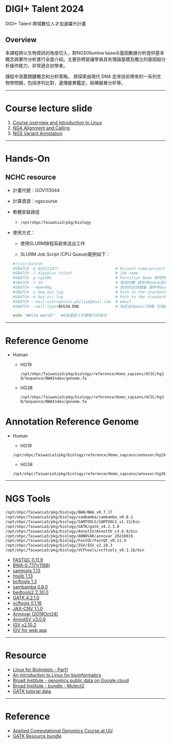 # DIGI+ Talent 2024

DIGI+ Talent 跨域數位人才加速躍升計畫

## Overview
本課程將以生物資訊的角度切入，對NGS(Illumina based)基因數據分析提供基本概念與實作分析進行全面介紹。主要目標是讓學員具有理論基礎及獨立的基因組分析操作能力，非常適合初學者。

課程中涵蓋關鍵概念和分析策略。 將探索由現代 DNA 定序技術帶來的一系列生物學問題，包括序列比對，遺傳變異鑑定，結構變異分析等。

---
# Course lecture slide

1. [Course overview and Introduction to Linux](https://drive.google.com/drive/folders/12INA5pVG4KAF4PJ7S6tkWPeFY9t69OOd?usp=sharing)
2. [NGA Alignment and Calling](https://drive.google.com/drive/folders/1Mp8g2nuGORdPzmapfaisbVVCimTUnHYB?usp=sharing)
3. [NGS Variant Annotation](https://drive.google.com/drive/folders/1Jz9C4vJ7Igifwk4MuNh6-evymH9JQIAc?usp=sharing)


---
# Hands-On

## NCHC resource

* 計畫代號：GOV113044

* 計算資源：ngscourse

* 軟體安裝路徑
  * `/opt/ohpc/Taiwania3/pkg/biology`

* 使用方式：
  * 使用SLURM排程系統來送出工作
 
  * SLURM Job Script (CPU Queue)範例如下：

  ```bash
  #!/usr/bin/sh
  #SBATCH -A ACD111077                         # Account name/project number
  #SBATCH -J digiplus_talent                   # Job name
  #SBATCH -p ngs48G                            # Partition Name 等同PBS裡面的 -q Queue name
  #SBATCH -c 14                                # 使用的數 請參考Queue資源設定 
  #SBATCH --mem=46g                            # 使用的記憶體量 請參考Queue資源設定
  #SBATCH -o bwa_out.log                       # Path to the standard output file 
  #SBATCH -e bwa_err.log                       # Path to the standard error ouput file
  #SBATCH --mail-user=genius.philip@gmail.com  # email
  #SBATCH --mail-type=BEGIN,END                # 指定送出email時機 可為NONE, BEGIN, END, FAIL, REQUEUE, ALL

  echo 'Hello world!'  ##這邊寫入你要執行的指令
  ```


---
# Reference Genome
* Human
  * HG19

    `/opt/ohpc/Taiwania3/pkg/biology/reference/Homo_sapiens/UCSC/hg19/Sequence/BWAIndex/genome.fa`

  * HG38

    `/opt/ohpc/Taiwania3/pkg/biology/reference/Homo_sapiens/UCSC/hg38/Sequence/BWAIndex/genome.fa`

# Annotation Reference Genome

* Human

  * HG19
  
  `/opt/ohpc/Taiwania3/pkg/biology/reference/Homo_sapiens/annovar/hg19`

  * HG38

  `/opt/ohpc/Taiwania3/pkg/biology/reference/Homo_sapiens/annovar/hg38`


---
# NGS Tools

```bash
/opt/ohpc/Taiwania3/pkg/biology/BWA/BWA_v0.7.17
/opt/ohpc/Taiwania3/pkg/biology/sambamba/sambamba_v0.8.1
/opt/ohpc/Taiwania3/pkg/biology/SAMTOOLS/SAMTOOLS_v1.13/bin
/opt/ohpc/Taiwania3/pkg/biology/GATK/gatk_v4.2.3.0
/opt/ohpc/Taiwania3/pkg/biology/AnnotSV/AnnotSV_v3.0.9/bin
/opt/ohpc/Taiwania3/pkg/biology/ANNOVAR/annovar_20210819
/opt/ohpc/Taiwania3/pkg/biology/FastQC/FastQC_v0.11.9
/opt/ohpc/Taiwania3/pkg/biology/IGV/IGV_v2.10.3
/opt/ohpc/Taiwania3/pkg/biology/VCFtools/vcftools_v0.1.16/bin
```

* [FASTQC 0.11.9](https://www.bioinformatics.babraham.ac.uk/projects/download.html#fastqc)
* [BWA-0.7.17(r1188)](https://github.com/lh3/bwa)
* [samtools 1.13](https://github.com/samtools/samtools)
* [htslib 1.13](https://github.com/samtools/htslib)
* [bcftools 1.3](https://github.com/samtools/bcftools)
* [sambamba 0.8.0](https://github.com/biod/sambamba)
* [bedtools2 2.30.0](https://github.com/arq5x/bedtools2)
* [GATK 4.2.1.0](https://github.com/broadinstitute/gatk/releases)
* [vcftools 0.1.16](https://github.com/vcftools/vcftools)
* [JAX-CNV 1.1.0](https://github.com/wanpinglee/JAX-CNV)
* [Annovar (2019Oct24)](https://www.openbioinformatics.org/annovar/annovar_download_form.php)
* [AnnotSV v3.0.9 ](https://github.com/lgmgeo/AnnotSV)
* [IGV v2.10.2](https://software.broadinstitute.org/software/igv/download)
* [IGV for web app](https://igv.org/)

---
# Resource

* [Linux for Biologists - Part1](https://biohpc.cornell.edu/lab/doc/linux_workshop_part1.pdf)
* [An introduction to Linux for bioinformatics](https://sites.ualberta.ca/~stothard/downloads/linux_for_bioinformatics.pdf)
* [Broad Institute - genomics public data on Google cloud](https://console.cloud.google.com/storage/browser/genomics-public-data;tab=objects?pli=1&prefix=&forceOnObjectsSortingFiltering=false)
* [Broad Institute - bundle - Mutect2]([shorturl.at/knuN3](https://gatk.broadinstitute.org/hc/en-us/articles/360037593851-Mutect2))
* [GATK tutorial data](https://drive.google.com/drive/folders/1aBcbV_Hlyg0wOOmZDDSBeIc0uw1r3f_w)


---
# Reference

* [Applied Computational Genomics Course at UU](https://bioinformaticsonline.com/bookmarks/view/42468/applied-computational-genomics-course-at-uu-spring-2020)
* [GATK Resource bundle](https://gatk.broadinstitute.org/hc/en-us/articles/360035890811-Resource-bundle)
